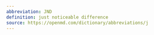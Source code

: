 ```yaml
---
abbreviation: JND
definition: just noticeable difference
source: https://openmd.com/dictionary/abbreviations/j
---
```

